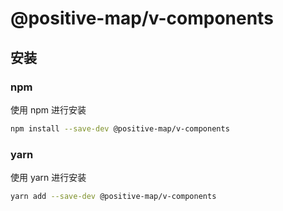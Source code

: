 # @positive-map/v-components

## 安装

### npm

使用 npm 进行安装

```bash
npm install --save-dev @positive-map/v-components
```

### yarn

使用 yarn 进行安装

```bash
yarn add --save-dev @positive-map/v-components
```
